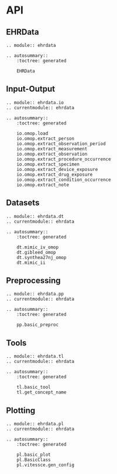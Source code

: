 # API

## EHRData

```{eval-rst}
.. module:: ehrdata

.. autosummary::
    :toctree: generated

    EHRData
```

## Input-Output

```{eval-rst}
.. module:: ehrdata.io
.. currentmodule:: ehrdata

.. autosummary::
    :toctree: generated

    io.omop.load
    io.omop.extract_person
    io.omop.extract_observation_period
    io.omop.extract_measurement
    io.omop.extract_observation
    io.omop.extract_procedure_occurrence
    io.omop.extract_specimen
    io.omop.extract_device_exposure
    io.omop.extract_drug_exposure
    io.omop.extract_condition_occurrence
    io.omop.extract_note
```

## Datasets

```{eval-rst}
.. module:: ehrdata.dt
.. currentmodule:: ehrdata

.. autosummary::
    :toctree: generated

    dt.mimic_iv_omop
    dt.gibleed_omop
    dt.synthea27nj_omop
    dt.mimic_ii
```

## Preprocessing

```{eval-rst}
.. module:: ehrdata.pp
.. currentmodule:: ehrdata

.. autosummary::
    :toctree: generated

    pp.basic_preproc
```

## Tools

```{eval-rst}
.. module:: ehrdata.tl
.. currentmodule:: ehrdata

.. autosummary::
    :toctree: generated

    tl.basic_tool
    tl.get_concept_name
```

## Plotting

```{eval-rst}
.. module:: ehrdata.pl
.. currentmodule:: ehrdata

.. autosummary::
    :toctree: generated

    pl.basic_plot
    pl.BasicClass
    pl.vitessce.gen_config
```
